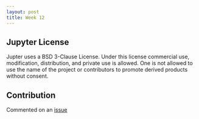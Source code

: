 ```yaml
---
layout: post
title: Week 12
---
```


## Jupyter License

Jupter uses a BSD 3-Clause License. Under this license commercial use, modification, distribution, and private use is allowed. One is not allowed to use the name of the project or contributors to promote derived products without consent.

## Contribution

Commented on an [issue](https://github.com/jupyter/notebook/issues/3318)

